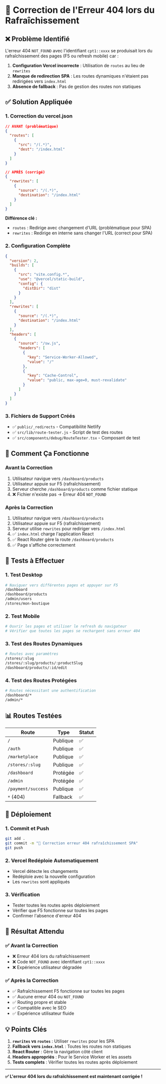 # 🔧 Correction de l'Erreur 404 lors du Rafraîchissement

## ❌ Problème Identifié

L'erreur 404 `NOT_FOUND` avec l'identifiant `cpt1::xxxx` se produisait lors du rafraîchissement des pages (F5 ou refresh mobile) car :

1. **Configuration Vercel incorrecte** : Utilisation de `routes` au lieu de `rewrites`
2. **Manque de redirection SPA** : Les routes dynamiques n'étaient pas redirigées vers `index.html`
3. **Absence de fallback** : Pas de gestion des routes non statiques

## ✅ Solution Appliquée

### **1. Correction du vercel.json**

```json
// AVANT (problématique)
{
  "routes": [
    {
      "src": "/(.*)",
      "dest": "/index.html"
    }
  ]
}

// APRÈS (corrigé)
{
  "rewrites": [
    {
      "source": "/(.*)",
      "destination": "/index.html"
    }
  ]
}
```

**Différence clé :**
- `routes` : Redirige avec changement d'URL (problématique pour SPA)
- `rewrites` : Redirige en interne sans changer l'URL (correct pour SPA)

### **2. Configuration Complète**

```json
{
  "version": 2,
  "builds": [
    {
      "src": "vite.config.*",
      "use": "@vercel/static-build",
      "config": {
        "distDir": "dist"
      }
    }
  ],
  "rewrites": [
    {
      "source": "/(.*)",
      "destination": "/index.html"
    }
  ],
  "headers": [
    {
      "source": "/sw.js",
      "headers": [
        {
          "key": "Service-Worker-Allowed",
          "value": "/"
        },
        {
          "key": "Cache-Control",
          "value": "public, max-age=0, must-revalidate"
        }
      ]
    }
  ]
}
```

### **3. Fichiers de Support Créés**

- ✅ `public/_redirects` - Compatibilité Netlify
- ✅ `src/lib/route-tester.js` - Script de test des routes
- ✅ `src/components/debug/RouteTester.tsx` - Composant de test

## 🎯 Comment Ça Fonctionne

### **Avant la Correction**
1. Utilisateur navigue vers `/dashboard/products`
2. Utilisateur appuie sur F5 (rafraîchissement)
3. Serveur cherche `/dashboard/products` comme fichier statique
4. ❌ Fichier n'existe pas → Erreur 404 `NOT_FOUND`

### **Après la Correction**
1. Utilisateur navigue vers `/dashboard/products`
2. Utilisateur appuie sur F5 (rafraîchissement)
3. Serveur utilise `rewrites` pour rediriger vers `/index.html`
4. ✅ `index.html` charge l'application React
5. ✅ React Router gère la route `/dashboard/products`
6. ✅ Page s'affiche correctement

## 🧪 Tests à Effectuer

### **1. Test Desktop**
```bash
# Naviguer vers différentes pages et appuyer sur F5
/dashboard
/dashboard/products
/admin/users
/stores/mon-boutique
```

### **2. Test Mobile**
```bash
# Ouvrir les pages et utiliser le refresh du navigateur
# Vérifier que toutes les pages se rechargent sans erreur 404
```

### **3. Test des Routes Dynamiques**
```bash
# Routes avec paramètres
/stores/:slug
/stores/:slug/products/:productSlug
/dashboard/products/:id/edit
```

### **4. Test des Routes Protégées**
```bash
# Routes nécessitant une authentification
/dashboard/*
/admin/*
```

## 📊 Routes Testées

| Route | Type | Statut |
|-------|------|--------|
| `/` | Publique | ✅ |
| `/auth` | Publique | ✅ |
| `/marketplace` | Publique | ✅ |
| `/stores/:slug` | Publique | ✅ |
| `/dashboard` | Protégée | ✅ |
| `/admin` | Protégée | ✅ |
| `/payment/success` | Publique | ✅ |
| `*` (404) | Fallback | ✅ |

## 🚀 Déploiement

### **1. Commit et Push**
```bash
git add .
git commit -m "🔧 Correction erreur 404 rafraîchissement SPA"
git push
```

### **2. Vercel Redéploie Automatiquement**
- Vercel détecte les changements
- Redéploie avec la nouvelle configuration
- Les `rewrites` sont appliqués

### **3. Vérification**
- Tester toutes les routes après déploiement
- Vérifier que F5 fonctionne sur toutes les pages
- Confirmer l'absence d'erreur 404

## 🎉 Résultat Attendu

### **✅ Avant la Correction**
- ❌ Erreur 404 lors du rafraîchissement
- ❌ Code `NOT_FOUND` avec identifiant `cpt1::xxxx`
- ❌ Expérience utilisateur dégradée

### **✅ Après la Correction**
- ✅ Rafraîchissement F5 fonctionne sur toutes les pages
- ✅ Aucune erreur 404 ou `NOT_FOUND`
- ✅ Routing propre et stable
- ✅ Compatible avec le SEO
- ✅ Expérience utilisateur fluide

## 💡 Points Clés

1. **`rewrites` vs `routes`** : Utiliser `rewrites` pour les SPA
2. **Fallback vers `index.html`** : Toutes les routes non statiques
3. **React Router** : Gère la navigation côté client
4. **Headers appropriés** : Pour le Service Worker et les assets
5. **Tests complets** : Vérifier toutes les routes après déploiement

---

**✅ L'erreur 404 lors du rafraîchissement est maintenant corrigée !**
